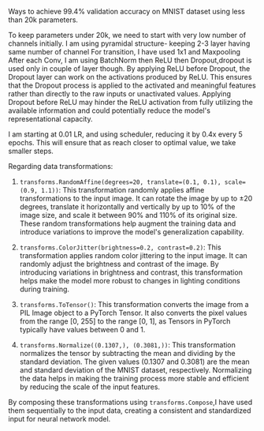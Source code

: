 Ways to achieve 99.4% validation accuracy on MNIST dataset using less than 20k parameters.

To keep parameters under 20k, we need to start with very low number of channels initially.
I am using pyramidal structure- keeping 2-3 layer having same number of channel
For transition, I have used 1x1 and Maxpooling
After each Conv, I am using BatchNorm then ReLU then Dropout,dropout is used only in couple of layer though.
By applying ReLU before Dropout, the Dropout layer can work on the activations produced by ReLU. This ensures that the Dropout process is applied to the activated and meaningful features rather than directly to the raw inputs or unactivated values. Applying Dropout before ReLU may hinder the ReLU activation from fully utilizing the available information and could potentially reduce the model's representational capacity.

I am starting at 0.01 LR, and using scheduler, reducing it by 0.4x every 5 epochs. This will ensure that as reach closer to optimal value, we take smaller steps.


Regarding data transformations:
1. `transforms.RandomAffine(degrees=20, translate=(0.1, 0.1), scale=(0.9, 1.1))`: This transformation randomly applies affine transformations to the input image. It can rotate the image by up to ±20 degrees, translate it horizontally and vertically by up to 10% of the image size, and scale it between 90% and 110% of its original size. These random transformations help augment the training data and introduce variations to improve the model's generalization capability.

2. `transforms.ColorJitter(brightness=0.2, contrast=0.2)`: This transformation applies random color jittering to the input image. It can randomly adjust the brightness and contrast of the image. By introducing variations in brightness and contrast, this transformation helps make the model more robust to changes in lighting conditions during training.

3. `transforms.ToTensor()`: This transformation converts the image from a PIL Image object to a PyTorch Tensor. It also converts the pixel values from the range [0, 255] to the range [0, 1], as Tensors in PyTorch typically have values between 0 and 1.

4. `transforms.Normalize((0.1307,), (0.3081,))`: This transformation normalizes the tensor by subtracting the mean and dividing by the standard deviation. The given values (0.1307 and 0.3081) are the mean and standard deviation of the MNIST dataset, respectively. Normalizing the data helps in making the training process more stable and efficient by reducing the scale of the input features.

By composing these transformations using `transforms.Compose`,I have used them sequentially to the input data,  creating a consistent and standardized input for neural network model.
